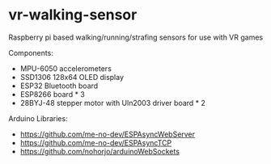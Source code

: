 # vr-walking-sensor
Raspberry pi based walking/running/strafing sensors for use with VR games

Components:
- MPU-6050 accelerometers
- SSD1306 128x64 OLED display
- ESP32 Bluetooth board
- ESP8266 board * 3
- 28BYJ-48 stepper motor with Uln2003 driver board * 2

Arduino Libraries:
- https://github.com/me-no-dev/ESPAsyncWebServer
- https://github.com/me-no-dev/ESPAsyncTCP
- https://github.com/nohorjo/arduinoWebSockets
